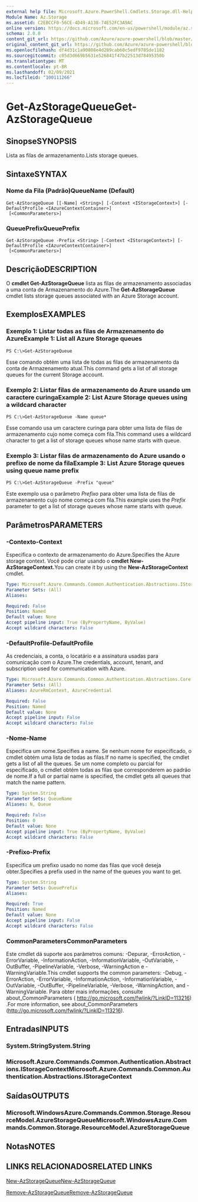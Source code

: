 ```yaml
---
external help file: Microsoft.Azure.PowerShell.Cmdlets.Storage.dll-Help.xml
Module Name: Az.Storage
ms.assetid: C2EBCCF0-56CE-4D49-A138-74E52FC3A9AC
online version: https://docs.microsoft.com/en-us/powershell/module/az.storage/get-azstoragequeue
schema: 2.0.0
content_git_url: https://github.com/Azure/azure-powershell/blob/master/src/Storage/Storage.Management/help/Get-AzStorageQueue.md
original_content_git_url: https://github.com/Azure/azure-powershell/blob/master/src/Storage/Storage.Management/help/Get-AzStorageQueue.md
ms.openlocfilehash: df4d31c1a90808e4d289cab60c5edf9785de1182
ms.sourcegitcommit: c05d3d669b5631e526841f47b22513d78495350b
ms.translationtype: MT
ms.contentlocale: pt-BR
ms.lasthandoff: 02/09/2021
ms.locfileid: "100111266"
---
```

# <span data-ttu-id="317ce-101">Get-AzStorageQueue</span><span class="sxs-lookup"><span data-stu-id="317ce-101">Get-AzStorageQueue</span></span>

## <span data-ttu-id="317ce-102">Sinopse</span><span class="sxs-lookup"><span data-stu-id="317ce-102">SYNOPSIS</span></span>
<span data-ttu-id="317ce-103">Lista as filas de armazenamento.</span><span class="sxs-lookup"><span data-stu-id="317ce-103">Lists storage queues.</span></span>

## <span data-ttu-id="317ce-104">Sintaxe</span><span class="sxs-lookup"><span data-stu-id="317ce-104">SYNTAX</span></span>

### <span data-ttu-id="317ce-105">Nome da Fila (Padrão)</span><span class="sxs-lookup"><span data-stu-id="317ce-105">QueueName (Default)</span></span>
```
Get-AzStorageQueue [[-Name] <String>] [-Context <IStorageContext>] [-DefaultProfile <IAzureContextContainer>]
 [<CommonParameters>]
```

### <span data-ttu-id="317ce-106">QueuePrefix</span><span class="sxs-lookup"><span data-stu-id="317ce-106">QueuePrefix</span></span>
```
Get-AzStorageQueue -Prefix <String> [-Context <IStorageContext>] [-DefaultProfile <IAzureContextContainer>]
 [<CommonParameters>]
```

## <span data-ttu-id="317ce-107">Descrição</span><span class="sxs-lookup"><span data-stu-id="317ce-107">DESCRIPTION</span></span>
<span data-ttu-id="317ce-108">O **cmdlet Get-AzStorageQueue** lista as filas de armazenamento associadas a uma conta de Armazenamento do Azure.</span><span class="sxs-lookup"><span data-stu-id="317ce-108">The **Get-AzStorageQueue** cmdlet lists storage queues associated with an Azure Storage account.</span></span>

## <span data-ttu-id="317ce-109">Exemplos</span><span class="sxs-lookup"><span data-stu-id="317ce-109">EXAMPLES</span></span>

### <span data-ttu-id="317ce-110">Exemplo 1: Listar todas as filas de Armazenamento do Azure</span><span class="sxs-lookup"><span data-stu-id="317ce-110">Example 1: List all Azure Storage queues</span></span>
```
PS C:\>Get-AzStorageQueue
```

<span data-ttu-id="317ce-111">Esse comando obtém uma lista de todas as filas de armazenamento da conta de Armazenamento atual.</span><span class="sxs-lookup"><span data-stu-id="317ce-111">This command gets a list of all storage queues for the current Storage account.</span></span>

### <span data-ttu-id="317ce-112">Exemplo 2: Listar filas de armazenamento do Azure usando um caractere curinga</span><span class="sxs-lookup"><span data-stu-id="317ce-112">Example 2: List Azure Storage queues using a wildcard character</span></span>
```
PS C:\>Get-AzStorageQueue -Name queue*
```

<span data-ttu-id="317ce-113">Esse comando usa um caractere curinga para obter uma lista de filas de armazenamento cujo nome começa com fila.</span><span class="sxs-lookup"><span data-stu-id="317ce-113">This command uses a wildcard character to get a list of storage queues whose name starts with queue.</span></span>

### <span data-ttu-id="317ce-114">Exemplo 3: Listar filas de armazenamento do Azure usando o prefixo de nome da fila</span><span class="sxs-lookup"><span data-stu-id="317ce-114">Example 3: List Azure Storage queues using queue name prefix</span></span>
```
PS C:\>Get-AzStorageQueue -Prefix "queue"
```

<span data-ttu-id="317ce-115">Este exemplo usa o parâmetro *Prefixo* para obter uma lista de filas de armazenamento cujo nome começa com fila.</span><span class="sxs-lookup"><span data-stu-id="317ce-115">This example uses the *Prefix* parameter to get a list of storage queues whose name starts with queue.</span></span>

## <span data-ttu-id="317ce-116">Parâmetros</span><span class="sxs-lookup"><span data-stu-id="317ce-116">PARAMETERS</span></span>

### <span data-ttu-id="317ce-117">-Contexto</span><span class="sxs-lookup"><span data-stu-id="317ce-117">-Context</span></span>
<span data-ttu-id="317ce-118">Especifica o contexto de armazenamento do Azure.</span><span class="sxs-lookup"><span data-stu-id="317ce-118">Specifies the Azure storage context.</span></span>
<span data-ttu-id="317ce-119">Você pode criar usando o **cmdlet New-AzStorageContext.**</span><span class="sxs-lookup"><span data-stu-id="317ce-119">You can create it by using the **New-AzStorageContext** cmdlet.</span></span>

```yaml
Type: Microsoft.Azure.Commands.Common.Authentication.Abstractions.IStorageContext
Parameter Sets: (All)
Aliases:

Required: False
Position: Named
Default value: None
Accept pipeline input: True (ByPropertyName, ByValue)
Accept wildcard characters: False
```

### <span data-ttu-id="317ce-120">-DefaultProfile</span><span class="sxs-lookup"><span data-stu-id="317ce-120">-DefaultProfile</span></span>
<span data-ttu-id="317ce-121">As credenciais, a conta, o locatário e a assinatura usadas para comunicação com o Azure.</span><span class="sxs-lookup"><span data-stu-id="317ce-121">The credentials, account, tenant, and subscription used for communication with Azure.</span></span>

```yaml
Type: Microsoft.Azure.Commands.Common.Authentication.Abstractions.Core.IAzureContextContainer
Parameter Sets: (All)
Aliases: AzureRmContext, AzureCredential

Required: False
Position: Named
Default value: None
Accept pipeline input: False
Accept wildcard characters: False
```

### <span data-ttu-id="317ce-122">-Nome</span><span class="sxs-lookup"><span data-stu-id="317ce-122">-Name</span></span>
<span data-ttu-id="317ce-123">Especifica um nome.</span><span class="sxs-lookup"><span data-stu-id="317ce-123">Specifies a name.</span></span>
<span data-ttu-id="317ce-124">Se nenhum nome for especificado, o cmdlet obtém uma lista de todas as filas.</span><span class="sxs-lookup"><span data-stu-id="317ce-124">If no name is specified, the cmdlet gets a list of all the queues.</span></span>
<span data-ttu-id="317ce-125">Se um nome completo ou parcial for especificado, o cmdlet obtém todas as filas que corresponderem ao padrão de nome.</span><span class="sxs-lookup"><span data-stu-id="317ce-125">If a full or partial name is specified, the cmdlet gets all queues that match the name pattern.</span></span>

```yaml
Type: System.String
Parameter Sets: QueueName
Aliases: N, Queue

Required: False
Position: 0
Default value: None
Accept pipeline input: True (ByPropertyName, ByValue)
Accept wildcard characters: False
```

### <span data-ttu-id="317ce-126">-Prefixo</span><span class="sxs-lookup"><span data-stu-id="317ce-126">-Prefix</span></span>
<span data-ttu-id="317ce-127">Especifica um prefixo usado no nome das filas que você deseja obter.</span><span class="sxs-lookup"><span data-stu-id="317ce-127">Specifies a prefix used in the name of the queues you want to get.</span></span>

```yaml
Type: System.String
Parameter Sets: QueuePrefix
Aliases:

Required: True
Position: Named
Default value: None
Accept pipeline input: False
Accept wildcard characters: False
```

### <span data-ttu-id="317ce-128">CommonParameters</span><span class="sxs-lookup"><span data-stu-id="317ce-128">CommonParameters</span></span>
<span data-ttu-id="317ce-129">Este cmdlet dá suporte aos parâmetros comuns: -Depurar, -ErrorAction, -ErrorVariable, -InformationAction, -InformationVariable, -OutVariable, -OutBuffer, -PipelineVariable, -Verbose, -WarningAction e -WarningVariable.</span><span class="sxs-lookup"><span data-stu-id="317ce-129">This cmdlet supports the common parameters: -Debug, -ErrorAction, -ErrorVariable, -InformationAction, -InformationVariable, -OutVariable, -OutBuffer, -PipelineVariable, -Verbose, -WarningAction, and -WarningVariable.</span></span> <span data-ttu-id="317ce-130">Para obter mais informações, consulte about_CommonParameters ( http://go.microsoft.com/fwlink/?LinkID=113216) .</span><span class="sxs-lookup"><span data-stu-id="317ce-130">For more information, see about_CommonParameters (http://go.microsoft.com/fwlink/?LinkID=113216).</span></span>

## <span data-ttu-id="317ce-131">Entradas</span><span class="sxs-lookup"><span data-stu-id="317ce-131">INPUTS</span></span>

### <span data-ttu-id="317ce-132">System.String</span><span class="sxs-lookup"><span data-stu-id="317ce-132">System.String</span></span>

### <span data-ttu-id="317ce-133">Microsoft.Azure.Commands.Common.Authentication.Abstractions.IStorageContext</span><span class="sxs-lookup"><span data-stu-id="317ce-133">Microsoft.Azure.Commands.Common.Authentication.Abstractions.IStorageContext</span></span>

## <span data-ttu-id="317ce-134">Saídas</span><span class="sxs-lookup"><span data-stu-id="317ce-134">OUTPUTS</span></span>

### <span data-ttu-id="317ce-135">Microsoft.WindowsAzure.Commands.Common.Storage.ResourceModel.AzureStorageQueue</span><span class="sxs-lookup"><span data-stu-id="317ce-135">Microsoft.WindowsAzure.Commands.Common.Storage.ResourceModel.AzureStorageQueue</span></span>

## <span data-ttu-id="317ce-136">Notas</span><span class="sxs-lookup"><span data-stu-id="317ce-136">NOTES</span></span>

## <span data-ttu-id="317ce-137">LINKS RELACIONADOS</span><span class="sxs-lookup"><span data-stu-id="317ce-137">RELATED LINKS</span></span>

[<span data-ttu-id="317ce-138">New-AzStorageQueue</span><span class="sxs-lookup"><span data-stu-id="317ce-138">New-AzStorageQueue</span></span>](./New-AzStorageQueue.md)

[<span data-ttu-id="317ce-139">Remove-AzStorageQueue</span><span class="sxs-lookup"><span data-stu-id="317ce-139">Remove-AzStorageQueue</span></span>](./Remove-AzStorageQueue.md)


